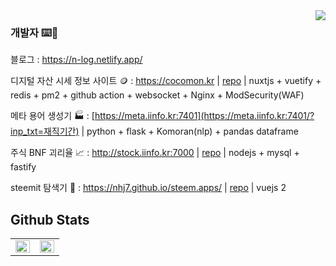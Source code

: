 <div align="right">
<img src="https://komarev.com/ghpvc/?username=nhj7&style=flat-square" align="right" />
</div>  


### 개발자 ⌨️🤔

블로그 : https://n-log.netlify.app/

디지털 자산 시세 정보 사이트 🪙 : https://cocomon.kr | [repo](https://github.com/nhj7/cocomon_fe) | nuxtjs + vuetify + redis + pm2 + github action + websocket + Nginx + ModSecurity(WAF)

메타 용어 생성기 🏭 : [https://meta.iinfo.kr:7401](https://meta.iinfo.kr:7401/?inp_txt=재직기간) | python + flask + Komoran(nlp) + pandas dataframe

주식 BNF 괴리율 📈 : http://stock.iinfo.kr:7000 | [repo](https://github.com/nhj7/nysdaq) | nodejs + mysql + fastify

steemit 탐색기 👬 : https://nhj7.github.io/steem.apps/ | [repo](https://github.com/nhj7/nhj7.github.io/tree/master/steem.apps) | vuejs 2

## Github Stats  
<table><tr><td valign="top" width="50%">

<img src="https://github-readme-stats.vercel.app/api?username=nhj7&show_icons=true&count_private=true&hide_border=true" align="left" style="width: 100%" />

</td><td valign="top" width="50%">

<img src="https://github-readme-stats.vercel.app/api/top-langs/?username=nhj7&hide_border=true&layout=compact&hide=css,html,tsql,Logos,Shell,Batchfile,SCSS,Aspectj,TypeScript,PHP&langs_count=8" align="left" style="width: 100%" />

</td></tr></table>  

<br/>

<!-- [![HitCount](http://hits.dwyl.com/nhj7/nhj7.svg)](http://hits.dwyl.com/nhj7/nhj7) -->

<!--
**nhj7/nhj7** is a ✨ _special_ ✨ repository because its `README.md` (this file) appears on your GitHub profile.

Here are some ideas to get you started:

- 🔭 I’m currently working on ...
- 🌱 I’m currently learning ...
- 👯 I’m looking to collaborate on ...
- 🤔 I’m looking for help with ...
- 💬 Ask me about ...
- 📫 How to reach me: ...
- 😄 Pronouns: ...
- ⚡ Fun fact: ...
-->

